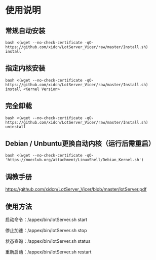 # 使用说明

## 常规自动安装

```
bash <(wget --no-check-certificate -qO- https://github.com/xidcn/LotServer_Vicer/raw/master/Install.sh) install
```

## 指定内核安装

```
bash <(wget --no-check-certificate -qO- https://github.com/xidcn/LotServer_Vicer/raw/master/Install.sh) install <Kernel Version>
```

## 完全卸载

```
bash <(wget --no-check-certificate -qO- https://github.com/xidcn/LotServer_Vicer/raw/master/Install.sh) uninstall
```

## Debian / Unbuntu更换自动内核（运行后需重启）

```
bash <(wget --no-check-certificate -qO- 'https://moeclub.org/attachment/LinuxShell/Debian_Kernel.sh')
```

## 调教手册

https://github.com/xidcn/LotServer_Vicer/blob/master/lotServer.pdf

## 使用方法

启动命令：/appex/bin/lotServer.sh start

停止加速：/appex/bin/lotServer.sh stop

状态查询：/appex/bin/lotServer.sh status

重新启动：/appex/bin/lotServer.sh restart
